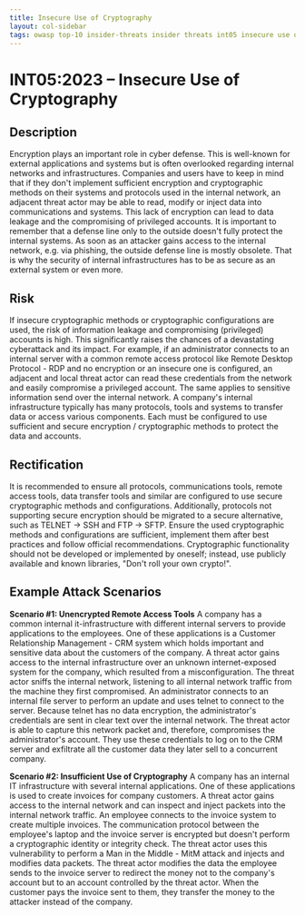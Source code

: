 ```yaml
---
title: Insecure Use of Cryptography
layout: col-sidebar
tags: owasp top-10 insider-threats insider threats int05 insecure use of cryptography
---
```


# INT05:2023 – Insecure Use of Cryptography

## Description
Encryption plays an important role in cyber defense.
This is well-known for external applications and systems but is often overlooked regarding internal networks and infrastructures.
Companies and users have to keep in mind that if they don't implement sufficient encryption and cryptographic methods on their systems and protocols used in the internal network, an adjacent threat actor may be able to read, modify or inject data into communications and systems. This lack of encryption can lead to data leakage and the compromising of privileged accounts.
It is important to remember that a defense line only to the outside doesn't fully protect the internal systems. As soon as an attacker gains access to the internal network, e.g. via phishing, the outside defense line is mostly obsolete. That is why the security of internal infrastructures has to be as secure as an external system or even more.


## Risk
If insecure cryptographic methods or cryptographic configurations are used, the risk of information leakage and compromising (privileged) accounts is high.
This significantly raises the chances of a devastating cyberattack and its impact. For example, if an administrator connects to an internal server with a common remote access protocol like Remote Desktop Protocol - RDP and no encryption or an insecure one is configured, an adjacent and local threat actor can read these credentials from the network and easily compromise a privileged account.
The same applies to sensitive information send over the internal network. A company's internal infrastructure typically has many protocols, tools and systems to transfer data or access various components. Each must be configured to use sufficient and secure encryption / cryptographic methods to protect the data and accounts.


## Rectification
It is recommended to ensure all protocols, communications tools, remote access tools, data transfer tools and similar are configured to use secure cryptographic methods and configurations.
Additionally, protocols not supporting secure encryption should be migrated to a secure alternative, such as TELNET -> SSH and FTP -> SFTP.
Ensure the used cryptographic methods and configurations are sufficient, implement them after best practices and follow official recommendations.
Cryptographic functionality should not be developed or implemented by oneself; instead, use publicly available and known libraries, "Don't roll your own crypto!".


## Example Attack Scenarios
**Scenario #1: Unencrypted Remote Access Tools**
A company has a common internal it-infrastructure with different internal servers to provide applications to the employees. One of these applications is a Customer Relationship Management - CRM system which holds important and sensitive data about the customers of the company.
A threat actor gains access to the internal infrastructure over an unknown internet-exposed system for the company, which resulted from a misconfiguration.
The threat actor sniffs the internal network, listening to all internal network traffic from the machine they first compromised.
An administrator connects to an internal file server to perform an update and uses telnet to connect to the server.
Because telnet has no data encryption, the administrator's credentials are sent in clear text over the internal network.
The threat actor is able to capture this network packet and, therefore, compromises the administrator's account.
They use these credentials to log on to the CRM server and exfiltrate all the customer data they later sell to a concurrent company.

**Scenario #2: Insufficient Use of Cryptography**
A company has an internal IT infrastructure with several internal applications.
One of these applications is used to create invoices for company customers.
A threat actor gains access to the internal network and can inspect and inject packets into the internal network traffic.
An employee connects to the invoice system to create multiple invoices.
The communication protocol between the employee's laptop and the invoice server is encrypted but doesn't perform a cryptographic identity or integrity check.
The threat actor uses this vulnerability to perform a Man in the Middle - MitM attack and injects and modifies data packets.
The threat actor modifies the data the employee sends to the invoice server to redirect the money not to the company's account but to an account controlled by the threat actor.
When the customer pays the invoice sent to them, they transfer the money to the attacker instead of the company.

